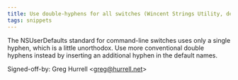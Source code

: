 ```yaml
---
title: Use double-hyphens for all switches (Wincent Strings Utility, dea11de)
tags: snippets
---
```


The NSUserDefaults standard for command-line switches uses only a single hyphen, which is a little unorthodox. Use more conventional double hyphens instead by inserting an additional hyphen in the default names.

Signed-off-by: Greg Hurrell &lt;greg@hurrell.net&gt;
